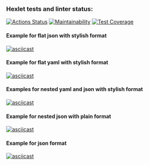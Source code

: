 ### Hexlet tests and linter status:
[![Actions Status](https://github.com/pavel912/java-project-71/workflows/hexlet-check/badge.svg)](https://github.com/pavel912/java-project-71/actions)
[![Maintainability](https://api.codeclimate.com/v1/badges/1b5ef77cd38550cebd7b/maintainability)](https://codeclimate.com/github/pavel912/java-project-71/maintainability)
[![Test Coverage](https://api.codeclimate.com/v1/badges/1b5ef77cd38550cebd7b/test_coverage)](https://codeclimate.com/github/pavel912/java-project-71/test_coverage)

#### Example for flat json with stylish format
[![asciicast](https://asciinema.org/a/EkxJXoS8rTbRnAVE6VE3cdI7O.svg)](https://asciinema.org/a/EkxJXoS8rTbRnAVE6VE3cdI7O)

#### Example for flat yaml with stylish format
[![asciicast](https://asciinema.org/a/3nR8raZgUCJizp38GsLTuzu8A.svg)](https://asciinema.org/a/3nR8raZgUCJizp38GsLTuzu8A)

#### Examples for nested yaml and json with stylish format
[![asciicast](https://asciinema.org/a/zU8YvdpNQaMHDlWRyTA0Yt0Ig.svg)](https://asciinema.org/a/zU8YvdpNQaMHDlWRyTA0Yt0Ig)

#### Example for nested json with plain format
[![asciicast](https://asciinema.org/a/dNkhaS0g64jLd964hLZ8zNmqR.svg)](https://asciinema.org/a/dNkhaS0g64jLd964hLZ8zNmqR)

#### Example for json format
[![asciicast](https://asciinema.org/a/YYDXnXVjBZQjbEYh35Cvm3XZK.svg)](https://asciinema.org/a/YYDXnXVjBZQjbEYh35Cvm3XZK)